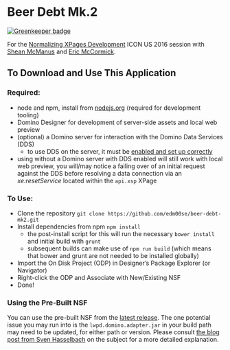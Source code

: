 # Beer Debt Mk.2

[![Greenkeeper badge](https://badges.greenkeeper.io/edm00se/beer-debt-mk2.svg)](https://greenkeeper.io/)

For the [Normalizing XPages Development](http://iamiconus.org/iamiconus/iconus2016.nsf/session.xsp?action=openDocument&documentId=10DC98278072638C86257F77004D2BE7) ICON US 2016 session with [Shean McManus](https://twitter.com/sheanpmcmanus) and [Eric McCormick](https://twitter.com/edm00se).

## To Download and Use This Application

### Required:

* node and npm, install from [nodejs.org](https://nodejs.org/) (required for development tooling)
* Domino Designer for development of server-side assets and local web preview
* (optional) a Domino server for interaction with the Domino Data Services (DDS)
  * to use DDS on the server, it must be [enabled and set up correctly](https://www-10.lotus.com/ldd/ddwiki.nsf/xpAPIViewer.xsp?lookupName=IBM+Domino+Access+Services+9.0.1#action=openDocument&content=catcontent&ct=api)
* using without a Domino server with DDS enabled will still work with local web preview, you will/may notice a failing over of an initial request against the DDS before resolving a data connection via an _xe:resetService_ located within the `api.xsp` XPage

### To Use:

* Clone the repository		`git clone https://github.com/edm00se/beer-debt-mk2.git`
* Install dependencies from npm	`npm install`
  * the post-install script for this will run the necessary `bower install` and initial build with `grunt`
  * subsequent builds can make use of `npm run build` (which means that bower and grunt are not needed to be installed globally)
* Import the On Disk Project (ODP) in Designer’s Package Explorer (or Navigator)
* Right-click the ODP and Associate with New/Existing NSF
* Done!

### Using the Pre-Built NSF
You can use the pre-built NSF from the [latest release](https://github.com/edm00se/beer-debt-mk2/releases/latest). The one potential issue you may run into is the `lwpd.domino.adapter.jar` in your build path may need to be updated, for either path or version. Please consult [the blog post from Sven Hasselbach](http://hasselba.ch/blog/?p=746) on the subject for a more detailed explanation.
